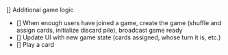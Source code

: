 [] Additional game logic

- [] When enough users have joined a game, create the game (shuffle and assign cards, initialize discard pile), broadcast game ready
- [] Update UI with new game state (cards assigned, whose turn it is, etc.)
- [] Play a card
